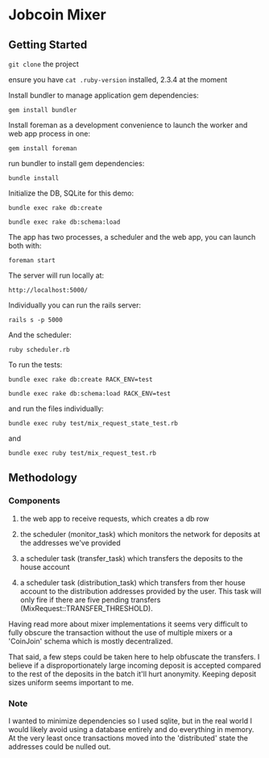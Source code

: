 # Jobcoin Mixer

## Getting Started

`git clone` the project

ensure you have `cat .ruby-version` installed, 2.3.4 at the moment

Install bundler to manage application gem dependencies:

`gem install bundler`

Install foreman as a development convenience to launch the worker and web app process in one:

`gem install foreman`

run bundler to install gem dependencies:

`bundle install`

Initialize the DB, SQLite for this demo:

`bundle exec rake db:create`

`bundle exec rake db:schema:load`

The app has two processes, a scheduler and the web app, you can launch both with:

`foreman start`

The server will run locally at:

`http://localhost:5000/`

Individually you can run the rails server:

`rails s -p 5000`

And the scheduler:

`ruby scheduler.rb`

To run the tests:

`bundle exec rake db:create RACK_ENV=test`

`bundle exec rake db:schema:load RACK_ENV=test`

and run the files individually:

`bundle exec ruby test/mix_request_state_test.rb`

and

`bundle exec ruby test/mix_request_test.rb`

## Methodology

### Components

1. the web app to receive requests, which creates a db row

2. the scheduler (monitor_task) which monitors the network for deposits at the addresses we've provided

3. a scheduler task (transfer_task) which transfers the deposits to the house account

4. a scheduler task (distribution_task) which transfers from ther house account to the distribution addresses provided by the user. This task will only fire if there are five pending transfers (MixRequest::TRANSFER_THRESHOLD).

Having read more about mixer implementations it seems very difficult to fully obscure the transaction without the use of multiple mixers or a 'CoinJoin' schema which is mostly decentralized.

That said, a few steps could be taken here to help obfuscate the transfers. I believe if a disproportionately
large incoming deposit is accepted compared to the rest of the deposits in the batch it'll hurt anonymity. Keeping deposit sizes uniform seems important to me.

### Note

I wanted to minimize dependencies so I used sqlite, but in the real world I would
likely avoid using a database entirely and do everything in memory. At the very
least once transactions moved into the 'distributed' state the addresses could be nulled out.
